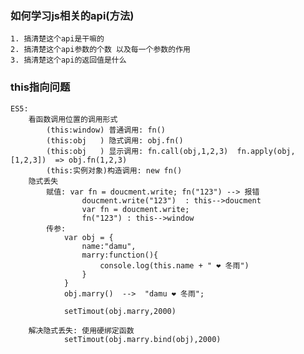 ### 如何学习js相关的api(方法)
    1. 搞清楚这个api是干嘛的
    2. 搞清楚这个api参数的个数 以及每一个参数的作用
    3. 搞清楚这个api的返回值是什么


### this指向问题
    ES5:
        看函数调用位置的调用形式
            (this:window) 普通调用: fn()
            (this:obj   ) 隐式调用: obj.fn()
            (this:obj   ) 显示调用: fn.call(obj,1,2,3)  fn.apply(obj,[1,2,3])  => obj.fn(1,2,3)
            (this:实例对象)构造调用: new fn()
        隐式丢失
            赋值: var fn = doucment.write; fn("123") --> 报错
                    doucment.write("123")  : this-->doucment
                    var fn = doucment.write;
                    fn("123") : this-->window
            传参:
                var obj = {
                    name:"damu",
                    marry:function(){
                        console.log(this.name + " ❤ 冬雨")
                    }
                }
                obj.marry()  -->  "damu ❤ 冬雨";

                setTimout(obj.marry,2000)

        解决隐式丢失: 使用硬绑定函数
                setTimout(obj.marry.bind(obj),2000)

